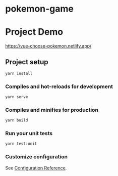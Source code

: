 # pokemon-game

# Project Demo
https://vue-choose-pokemon.netlify.app/

## Project setup

```sh
yarn install
```

### Compiles and hot-reloads for development

```sh
yarn serve
```

### Compiles and minifies for production

```sh
yarn build
```

### Run your unit tests

```sh
yarn test:unit
```

### Customize configuration

See [Configuration Reference](https://cli.vuejs.org/config/).
